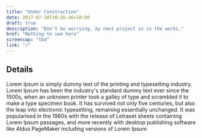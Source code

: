 ```yaml
---
title: "Under Construction"
date: 2017-07-30T10:26:46+10:00
draft: true
description: "Don't be worrying, my next project is in the works."
bref: "Nothing to see here"
screencap: "tbd"
link: "/"
---
```


## Details

Lorem Ipsum is simply dummy text of the printing and typesetting industry. Lorem Ipsum has been the industry's standard dummy text ever since the 1500s, when an unknown printer took a galley of type and scrambled it to make a type specimen book. It has survived not only five centuries, but also the leap into electronic typesetting, remaining essentially unchanged. It was popularised in the 1960s with the release of Letraset sheets containing Lorem Ipsum passages, and more recently with desktop publishing software like Aldus PageMaker including versions of Lorem Ipsum